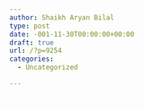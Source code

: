 ```yaml
---
author: Shaikh Aryan Bilal
type: post
date: -001-11-30T00:00:00+00:00
draft: true
url: /?p=9254
categories:
  - Uncategorized

---
```

<span style="color: #ffffff;">&#8211;</span>